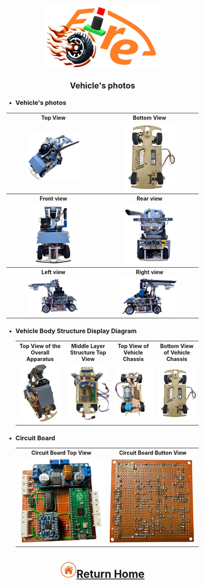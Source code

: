 <div align="center"><img src="../other/img/logo.png" width="300" alt=" logo"></div>

## <div align="center"> Vehicle's photos</div>
- ### Vehicle's photos
<div align="center">
<table>
  <tr align="center">
    <th>Top View</th>
    <th>Bottom View </th>
  </tr>
    <tr align="center">
    <td><img src="./img/top.png"  width = "60%" alt="Top view" > </td>
    <td><img src="../schemes/Assembly_Instructions/img/down.png"  width = "55%"  alt="Bottom view " ></td>

  </tr>
    <tr align="center">
    <th>Front view </th>
    <th>Rear view</th>
  </tr>
    </tr>
    <tr align="center">
    <td><img src="./img/front.png" width = "45%"  alt="Front_view" ></td>
    <td><img src="./img/back.png" width = "55%"  alt="Rear_view" ></td>
  </tr>
  </tr>
    <tr align="center">
    <th>Left view </th>
    <th>Right view</th>
  </tr>
    </tr>
    <tr align="center">
    <td><img src="./img/left.png" width = "60%" alt="Left view" ></td>
    <td><img src="./img/right.png" width = "60%" alt="Right view" ></td>
  </tr>
</table>
</div> 

- ### Vehicle Body Structure Display Diagram
  <div align="center">
  <table>
    <tr>
    <th>Top View of the Overall Apparatus</th>
    <th>Middle Layer Structure Top View</th>
    <th>Top View of Vehicle Chassis</th>
    <th>Bottom View of Vehicle Chassis</th>
    </tr>
    <tr align="center">
      <td>  <img src="../schemes/Assembly_Instructions/img/car_all.png"  width = "400" alt="Top View of the Overall Apparatus" >
      </td>
      <td><img src="../schemes/Assembly_Instructions/img/Middle_Layer_Top_View.png" width = "400" alt="Middle Layer Structure Top View" >
      </td>
      <td><img src="../schemes/Vehicle_Chassis_Design/img/2024Vehicle_Chassis_Design_down.png" width="400" alt="Top View of Vehicle Chassis" >
      </td>
      <td><img src="../schemes/Assembly_Instructions/img/down.png" width="400" alt="Bottom View of Vehicle Chassis" ></td>
    </tr>
  </table>
  </div>
- ### Circuit Board
    <div align="center">
    <table>
      <tr align="center">
          <th> Circuit Board Top View</th><th>Circuit Board Button View</th>
      </tr>
      <tr align="center">
        <td> <img src="../models/Circuit_Design/img/circuitboardup.png" width="300" alt="circuit_up"> </td><td><img src="../models/Circuit_Design/img/circuitboardback.png" width="300" alt="circuit_lower.jpg"></td>
      </tr>
    </table>
    </div>

# <div align="center">![HOME](../other/img/home.png)[Return Home](../)</div> 